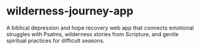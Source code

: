 # wilderness-journey-app
A biblical depression and hope recovery web app that connects emotional struggles with Psalms, wilderness stories from Scripture, and gentle spiritual practices for difficult seasons.
